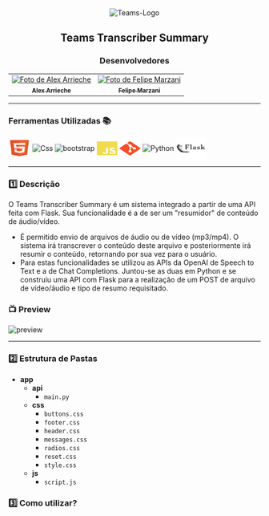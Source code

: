 <div align="center">
    <img align="center" alt="Teams-Logo" height="200" width="200" src="https://logodownload.org/wp-content/uploads/2021/08/microsoft-teams-logo-0.png">
    <h2>Teams Transcriber Summary</h2>
</div>

<div align="center">
    <h3>Desenvolvedores</h3>
    <table>
        <tr>
            <td align="center">
                <a href="https://www.linkedin.com/in/aarrieche/">
                <img src="https://media.licdn.com/dms/image/C5603AQFpS81l6XnKXw/profile-displayphoto-shrink_800_800/0/1643167284310?e=1712793600&v=beta&t=sSYAsjX-gFTf-eFtO1e9DAlf4DifkKKCNt3MkmqBCJE" width="100px;" alt="Foto de Alex Arrieche"/><br>
                <sub><b>Alex Arrieche</b></sub>
                </a>
            </td>
            <td align="center">
                <a href="https://www.linkedin.com/in/felipemarzani/">
                <img src="https://media.licdn.com/dms/image/C4E03AQHw-QrUI1AVBQ/profile-displayphoto-shrink_400_400/0/1648855859356?e=1712793600&v=beta&t=7QKdA73D490b51d5D73zwlonVL4_7OQ5rUV5NrhJyxU" width="100px;" alt="Foto de Felipe Marzani"/><br>
                <sub><b>Felipe Marzani</b></sub>
                </a>
            </td>
        </tr>
    </table>
</div>

---

### Ferramentas Utilizadas 📚
<div style="display: inline-block">
  <img align="center" alt="Html" height="33" width="44" src="https://raw.githubusercontent.com/devicons/devicon/master/icons/html5/html5-original.svg">
  <img align="center" alt="Css" height="33" width="44" src="https://cdn.jsdelivr.net/gh/devicons/devicon/icons/css3/css3-original.svg">
  <img align="center" alt="bootstrap" height="35" width="52" src="https://cdn.jsdelivr.net/gh/devicons/devicon@latest/icons/bootstrap/bootstrap-plain-wordmark.svg">
  <img align="center" alt="Javascript" height="28" width="42" src="https://raw.githubusercontent.com/devicons/devicon/master/icons/javascript/javascript-plain.svg">
  <img align="center" alt="Git" height="28" width="42" src="https://raw.githubusercontent.com/devicons/devicon/master/icons/git/git-original.svg">
  <img align="center" alt="Python" height="32" width="42" src="https://cdn.jsdelivr.net/gh/devicons/devicon/icons/python/python-original.svg">
  <img align="center" alt="Flask" height="44" width="60" src="https://raw.githubusercontent.com/devicons/devicon/v2.15.1/icons/flask/flask-original-wordmark.svg">
</div>

---

### 1️⃣ Descrição
O Teams Transcriber Summary é um sistema integrado a partir de uma API feita com Flask. Sua funcionalidade é a de ser um "resumidor" de conteúdo de áudio/vídeo.
- É permitido envio de arquivos de áudio ou de vídeo (mp3/mp4). O sistema irá transcrever o conteúdo deste arquivo e posteriormente irá resumir o conteúdo, retornando por sua vez para o usuário. 
- Para estas funcionalidades se utilizou as APIs da OpenAI de Speech to Text e a de Chat Completions. Juntou-se as duas em Python e se construiu uma API com Flask para a realização de um POST de arquivo de vídeo/áudio e tipo de resumo requisitado.

### 📺 Preview
![preview](https://github.com/FeMarzani/Teams-Transcribe-Summary/assets/107329291/d75d9212-a587-45a9-8adb-affb531b60ae)

---

### 2️⃣ Estrutura de Pastas
- **app**
    - **api**
        - `main.py`
    - **css**
        - `buttons.css`
        - `footer.css`
        - `header.css`
        - `messages.css`
        - `radios.css`
        - `reset.css`
        - `style.css`
    - **js**
        - `script.js`

### 3️⃣ Como utilizar?